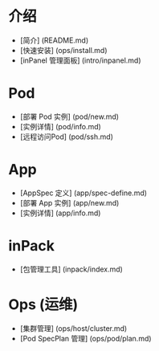 # 介绍
* [简介] (README.md)
* [快速安装] (ops/install.md)
* [inPanel 管理面板] (intro/inpanel.md)

# Pod
* [部署 Pod 实例]  (pod/new.md)
* [实例详情]  (pod/info.md)
* [远程访问Pod]  (pod/ssh.md)

# App
* [AppSpec 定义] (app/spec-define.md)
* [部署 App 实例] (app/new.md)
* [实例详情] (app/info.md)

# inPack
* [包管理工具] (inpack/index.md)

# Ops (运维)
* [集群管理] (ops/host/cluster.md)
* [Pod SpecPlan 管理] (ops/pod/plan.md)
